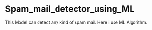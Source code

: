# Spam_mail_detector_using_ML
This Model can detect any kind of spam mail. Here i use ML Algorithm.
